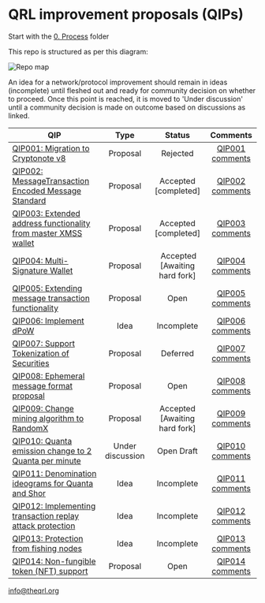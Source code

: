 # QRL improvement proposals (QIPs)

Start with the [0. Process](./0.Process) folder

This repo is structured as per this diagram:

![Repo map](./repo_outline.svg)

An idea for a network/protocol improvement should remain in ideas (incomplete)
until fleshed out and ready for community decision on whether to proceed.
Once this point is reached, it is moved to 'Under discussion' until a community
decision is made on outcome based on discussions as linked.

| QIP            | Type | Status      | Comments  |
| -------------|:-------------:|:-------------:|:-----:|
| [QIP001: Migration to Cryptonote v8][1] | Proposal | Rejected | [QIP001 comments][2] |
| [QIP002: MessageTransaction Encoded Message Standard][3] | Proposal | Accepted [completed] | [QIP002 comments][4] |
| [QIP003: Extended address functionality from master XMSS wallet][5] | Proposal | Accepted [completed] | [QIP003 comments][6] |
| [QIP004: Multi-Signature Wallet][7] | Proposal | Accepted [Awaiting hard fork] | [QIP004 comments][8] |
| [QIP005: Extending message transaction functionality ][9] | Proposal | Open | [QIP005 comments][10] |
| [QIP006: Implement dPoW ][11] | Idea | Incomplete | [QIP006 comments][12] |
| [QIP007: Support Tokenization of Securities ][13] | Proposal | Deferred | [QIP007 comments][14] |
| [QIP008: Ephemeral message format proposal ][15] | Proposal | Open | [QIP008 comments][16] |
| [QIP009: Change mining algorithm to RandomX ][17] | Proposal | Accepted [Awaiting hard fork] | [QIP009 comments][18] |
| [QIP010: Quanta emission change to 2 Quanta per minute ][19] | Under discussion | Open Draft | [QIP010 comments][20] |
| [QIP011: Denomination ideograms for Quanta and Shor][21] | Idea | Incomplete | [QIP011 comments][22] |
| [QIP012: Implementing transaction replay attack protection][23] | Idea | Incomplete | [QIP012 comments][24] |
| [QIP013: Protection from fishing nodes][25] | Idea | Incomplete | [QIP013 comments][26] |
| [QIP014: Non-fungible token (NFT) support][27] | Proposal | Open | [QIP014 comments][28] |




[1]:2.Proposals/3c.Rejected/QIP001.md
[2]:https://github.com/theQRL/qips/pull/2
[3]:https://github.com/theQRL/qips/tree/master/2.Proposals/1.%20Open/2%20-%20MessageTransaction%20Encoded%20Message%20Standard
[4]:https://github.com/theQRL/qips/pull/4
[5]:https://github.com/theQRL/qips/blob/master/2.Proposals/1.%20Open/qip3.md
[6]:https://github.com/theQRL/qips/pull/5
[7]:https://github.com/theQRL/qips/blob/master/2.Proposals/1.%20Open/4%20Multi-signature%20wallet.md
[8]:https://github.com/theQRL/qips/pull/7
[9]:https://github.com/theQRL/qips/blob/master/2.Proposals/1.%20Open/5%20extended%20message%20format.md
[10]:https://github.com/theQRL/qips/pull/8
[11]:1.Ideas/1.Incomplete/QIP006.md
[12]:https://github.com/theQRL/qips/pull/10
[13]:https://github.com/theQRL/qips/tree/master/2.Proposals/1.%20Open/7%20-%20Support%20Tokenization%20of%20Securities
[14]:https://github.com/theQRL/qips/pull/15
[15]:https://github.com/theQRL/qips/blob/master/2.Proposals/1.%20Open/8%20-%20Ephemeral%20Message%20Format%20Proposal/8%20-%20ephemeral%20message%20format%20proposal.md
[16]:https://github.com/theQRL/qips/pull/17
[17]:https://github.com/theQRL/qips/pull/20/files#diff-1feb8c14d98a34fd4d30a29336422fa5
[18]:https://github.com/theQRL/qips/pull/20
[19]:https://github.com/theQRL/qips/blob/eaad8c8533c2e3b2346417317c17268977e6db20/Change%20Quanta%20emission%20to%202/test
[20]:https://github.com/theQRL/qips/pull/21
[21]:1.Ideas/1.Incomplete/QIP011.md
[22]:https://github.com/theQRL/qips/pull/23
[23]:1.Ideas/1.Incomplete/QIP012.md
[24]:https://github.com/theQRL/qips/commit/0d11ad6920bf074f918d4766ccbe65f4186dee2e
[25]:1.Ideas/1.Incomplete/QIP013.md
[26]:https://github.com/theQRL/qips/pull/26
[27]:2.Proposals/1.Open/QIP014.md
[28]:https://github.com/theQRL/qips/pull/28

info@theqrl.org
